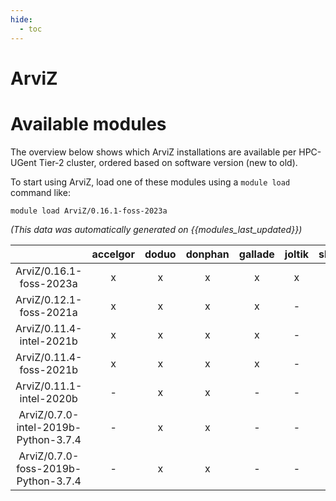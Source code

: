 ```yaml
---
hide:
  - toc
---
```


ArviZ
=====

# Available modules


The overview below shows which ArviZ installations are available per HPC-UGent Tier-2 cluster, ordered based on software version (new to old).

To start using ArviZ, load one of these modules using a `module load` command like:

```shell
module load ArviZ/0.16.1-foss-2023a
```

*(This data was automatically generated on {{modules_last_updated}})*  

| |accelgor|doduo|donphan|gallade|joltik|shinx|skitty|
| :---: | :---: | :---: | :---: | :---: | :---: | :---: | :---: |
|ArviZ/0.16.1-foss-2023a|x|x|x|x|x|x|x|
|ArviZ/0.12.1-foss-2021a|x|x|x|x|-|-|-|
|ArviZ/0.11.4-intel-2021b|x|x|x|x|-|-|-|
|ArviZ/0.11.4-foss-2021b|x|x|x|x|-|-|-|
|ArviZ/0.11.1-intel-2020b|-|x|x|-|-|-|-|
|ArviZ/0.7.0-intel-2019b-Python-3.7.4|-|x|x|-|-|-|-|
|ArviZ/0.7.0-foss-2019b-Python-3.7.4|-|x|x|-|-|-|-|
